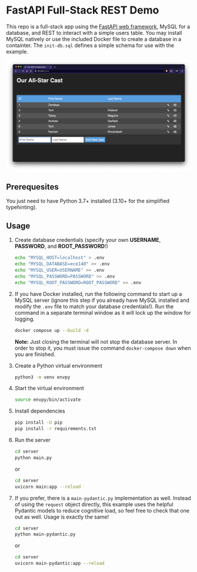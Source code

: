# FastAPI Full-Stack REST Demo

This repo is a full-stack app using the [FastAPI web framework](https://fastapi.tiangolo.com), MySQL for a database, and REST to interact with a simple users table. You may install MySQL natively or use the included Docker file to create a database in a containter. The `init-db.sql` defines a simple schema for use with the example.

![Screenshot](screenshot.png)

## Prerequesites

You just need to have Python 3.7+ installed (3.10+ for the simplified typehinting).

## Usage

1. Create database credentials (specify your own **USERNAME**, **PASSWORD**, and **ROOT_PASSWORD**!)

    ```bash
    echo "MYSQL_HOST=localhost" > .env
    echo "MYSQL_DATABASE=ece140" >> .env
    echo "MYSQL_USER=USERNAME" >> .env
    echo "MYSQL_PASSWORD=PASSWORD" >> .env
    echo "MYSQL_ROOT_PASSWORD=ROOT_PASSWORD" >> .env
    ```

2. If you have Docker installed, run the following command to start up a MySQL server (ignore this step if you already have MySQL installed and modify the `.env` file to match your database credentials!). Run the command in a separate terminal window as it will lock up the window for logging.

    ```bash
    docker compose up --build -d
    ```

    **Note:** Just closing the terminal will not stop the database server. In order to stop it, you must issue the command `docker-compose down` when you are finished.

3. Create a Python virtual environment

    ```bash
    python3 -m venv envpy
    ```

4. Start the virtual environment

    ```bash
    source envpy/bin/activate
    ```

5. Install dependencies

    ```bash
    pip install -U pip
    pip install -r requirements.txt
    ```

6. Run the server

    ```bash
    cd server
    python main.py
    ```

    or

    ```bash
    cd server
    uvicorn main:app --reload
    ```

7. If you prefer, there is a `main-pydantic.py` implementation as well. Instead of using the `request` object directly, this example uses the helpful Pydantic models to reduce cognitive load, so feel free to check that one out as well. Usage is exactly the same!

    ```bash
    cd server
    python main-pydantic.py
    ```

    or

    ```bash
    cd server
    uvicorn main-pydantic:app --reload
    ```
